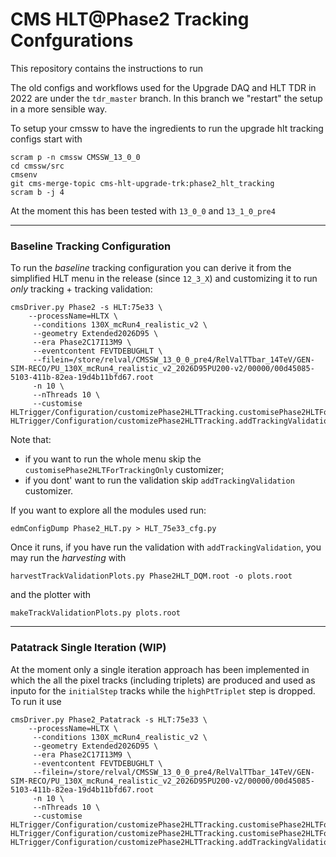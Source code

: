 # CMS HLT@Phase2 Tracking Confgurations 

This repository contains the instructions to run 

The old configs and workflows used for the Upgrade DAQ and HLT TDR in 2022 are under the `tdr_master` branch. In this branch we "restart" the setup in a more sensible way.

To setup your cmssw to have the ingredients to run the upgrade hlt tracking configs start with

```
scram p -n cmssw CMSSW_13_0_0
cd cmssw/src
cmsenv
git cms-merge-topic cms-hlt-upgrade-trk:phase2_hlt_tracking
scram b -j 4
```

At the moment this has been tested with `13_0_0` and `13_1_0_pre4`

-----
### Baseline Tracking Configuration

To run the *baseline* tracking configuration you can derive it from the simplified HLT menu in the release (since `12_3_X`) and customizing it to run *only* tracking + tracking validation:

```
cmsDriver.py Phase2 -s HLT:75e33 \
    --processName=HLTX \
     --conditions 130X_mcRun4_realistic_v2 \
     --geometry Extended2026D95 \
     --era Phase2C17I13M9 \
     --eventcontent FEVTDEBUGHLT \
     --filein=/store/relval/CMSSW_13_0_0_pre4/RelValTTbar_14TeV/GEN-SIM-RECO/PU_130X_mcRun4_realistic_v2_2026D95PU200-v2/00000/00d45085-5103-411b-82ea-19d4b11bfd67.root 
     -n 10 \
     --nThreads 10 \
     --customise HLTrigger/Configuration/customizePhase2HLTTracking.customisePhase2HLTForTrackingOnly, HLTrigger/Configuration/customizePhase2HLTTracking.addTrackingValidation
```
Note that:
- if you want to run the whole menu skip the `customisePhase2HLTForTrackingOnly` customizer;
- if you dont' want to run the validation skip `addTrackingValidation` customizer.

If you want to explore all the modules used run:

```
edmConfigDump Phase2_HLT.py > HLT_75e33_cfg.py
```

Once it runs, if you have run the validation with `addTrackingValidation`, you may run the *harvesting* with

```
harvestTrackValidationPlots.py Phase2HLT_DQM.root -o plots.root
```

and the plotter with 

```
makeTrackValidationPlots.py plots.root 
```

-----
### Patatrack Single Iteration (WIP)

At the moment only a single iteration approach has been implemented in which the all the pixel tracks (including triplets) are produced and used as inputo for the `initialStep` tracks while the `highPtTriplet` step is dropped. To run it use

```
cmsDriver.py Phase2_Patatrack -s HLT:75e33 \
    --processName=HLTX \
     --conditions 130X_mcRun4_realistic_v2 \
     --geometry Extended2026D95 \
     --era Phase2C17I13M9 \
     --eventcontent FEVTDEBUGHLT \
     --filein=/store/relval/CMSSW_13_0_0_pre4/RelValTTbar_14TeV/GEN-SIM-RECO/PU_130X_mcRun4_realistic_v2_2026D95PU200-v2/00000/00d45085-5103-411b-82ea-19d4b11bfd67.root 
     -n 10 \
     --nThreads 10 \
     --customise HLTrigger/Configuration/customizePhase2HLTTracking.customisePhase2HLTForTrackingOnly, HLTrigger/Configuration/customizePhase2HLTTracking.customisePhase2HLTForPatatrack, HLTrigger/Configuration/customizePhase2HLTTracking.addTrackingValidation
```

